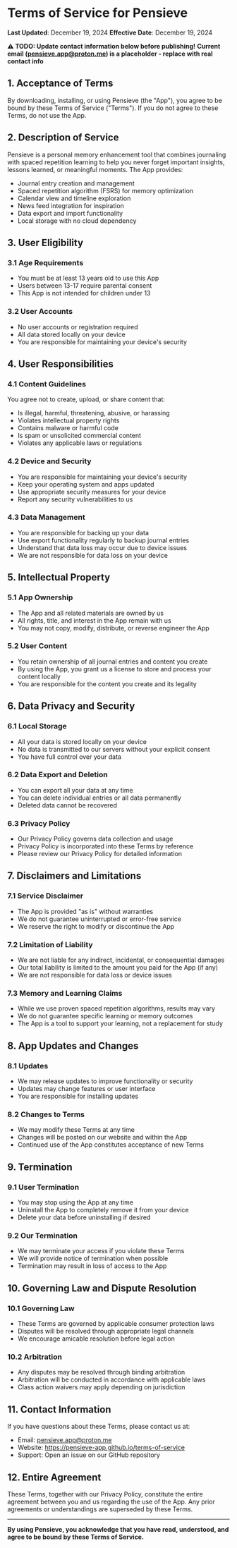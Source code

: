 # Terms of Service for Pensieve

**Last Updated**: December 19, 2024
**Effective Date**: December 19, 2024

**⚠️ TODO: Update contact information below before publishing!**
**Current email (pensieve.app@proton.me) is a placeholder - replace with real contact info**

## 1. Acceptance of Terms

By downloading, installing, or using Pensieve (the "App"), you agree to be bound by these Terms of Service ("Terms"). If you do not agree to these Terms, do not use the App.

## 2. Description of Service

Pensieve is a personal memory enhancement tool that combines journaling with spaced repetition learning to help you never forget important insights, lessons learned, or meaningful moments. The App provides:
- Journal entry creation and management
- Spaced repetition algorithm (FSRS) for memory optimization
- Calendar view and timeline exploration
- News feed integration for inspiration
- Data export and import functionality
- Local storage with no cloud dependency

## 3. User Eligibility

### 3.1 Age Requirements
- You must be at least 13 years old to use this App
- Users between 13-17 require parental consent
- This App is not intended for children under 13

### 3.2 User Accounts
- No user accounts or registration required
- All data stored locally on your device
- You are responsible for maintaining your device's security

## 4. User Responsibilities

### 4.1 Content Guidelines
You agree not to create, upload, or share content that:
- Is illegal, harmful, threatening, abusive, or harassing
- Violates intellectual property rights
- Contains malware or harmful code
- Is spam or unsolicited commercial content
- Violates any applicable laws or regulations

### 4.2 Device and Security
- You are responsible for maintaining your device's security
- Keep your operating system and apps updated
- Use appropriate security measures for your device
- Report any security vulnerabilities to us

### 4.3 Data Management
- You are responsible for backing up your data
- Use export functionality regularly to backup journal entries
- Understand that data loss may occur due to device issues
- We are not responsible for data loss on your device

## 5. Intellectual Property

### 5.1 App Ownership
- The App and all related materials are owned by us
- All rights, title, and interest in the App remain with us
- You may not copy, modify, distribute, or reverse engineer the App

### 5.2 User Content
- You retain ownership of all journal entries and content you create
- By using the App, you grant us a license to store and process your content locally
- You are responsible for the content you create and its legality

## 6. Data Privacy and Security

### 6.1 Local Storage
- All your data is stored locally on your device
- No data is transmitted to our servers without your explicit consent
- You have full control over your data

### 6.2 Data Export and Deletion
- You can export all your data at any time
- You can delete individual entries or all data permanently
- Deleted data cannot be recovered

### 6.3 Privacy Policy
- Our Privacy Policy governs data collection and usage
- Privacy Policy is incorporated into these Terms by reference
- Please review our Privacy Policy for detailed information

## 7. Disclaimers and Limitations

### 7.1 Service Disclaimer
- The App is provided "as is" without warranties
- We do not guarantee uninterrupted or error-free service
- We reserve the right to modify or discontinue the App

### 7.2 Limitation of Liability
- We are not liable for any indirect, incidental, or consequential damages
- Our total liability is limited to the amount you paid for the App (if any)
- We are not responsible for data loss or device issues

### 7.3 Memory and Learning Claims
- While we use proven spaced repetition algorithms, results may vary
- We do not guarantee specific learning or memory outcomes
- The App is a tool to support your learning, not a replacement for study

## 8. App Updates and Changes

### 8.1 Updates
- We may release updates to improve functionality or security
- Updates may change features or user interface
- You are responsible for installing updates

### 8.2 Changes to Terms
- We may modify these Terms at any time
- Changes will be posted on our website and within the App
- Continued use of the App constitutes acceptance of new Terms

## 9. Termination

### 9.1 User Termination
- You may stop using the App at any time
- Uninstall the App to completely remove it from your device
- Delete your data before uninstalling if desired

### 9.2 Our Termination
- We may terminate your access if you violate these Terms
- We will provide notice of termination when possible
- Termination may result in loss of access to the App

## 10. Governing Law and Dispute Resolution

### 10.1 Governing Law
- These Terms are governed by applicable consumer protection laws
- Disputes will be resolved through appropriate legal channels
- We encourage amicable resolution before legal action

### 10.2 Arbitration
- Any disputes may be resolved through binding arbitration
- Arbitration will be conducted in accordance with applicable laws
- Class action waivers may apply depending on jurisdiction

## 11. Contact Information

If you have questions about these Terms, please contact us at:
- Email: pensieve.app@proton.me
- Website: https://pensieve-app.github.io/terms-of-service
- Support: Open an issue on our GitHub repository

## 12. Entire Agreement

These Terms, together with our Privacy Policy, constitute the entire agreement between you and us regarding the use of the App. Any prior agreements or understandings are superseded by these Terms.

---

**By using Pensieve, you acknowledge that you have read, understood, and agree to be bound by these Terms of Service.**
